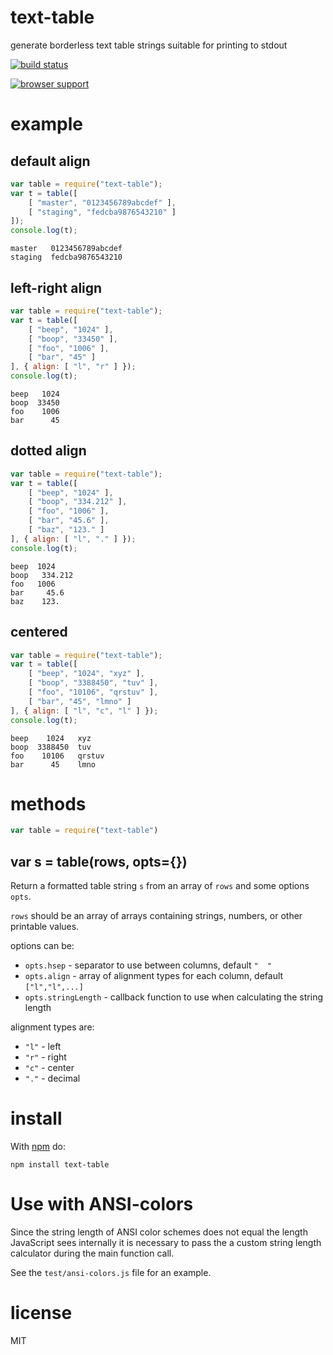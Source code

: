 # text-table

generate borderless text table strings suitable for printing to stdout

[![build status](https://secure.travis-ci.org/substack/text-table.png)](http://travis-ci.org/substack/text-table)

[![browser support](https://ci.testling.com/substack/text-table.png)](http://ci.testling.com/substack/text-table)

# example

## default align

``` js
var table = require("text-table");
var t = table([
    [ "master", "0123456789abcdef" ],
    [ "staging", "fedcba9876543210" ]
]);
console.log(t);
```

```
master   0123456789abcdef
staging  fedcba9876543210
```

## left-right align

``` js
var table = require("text-table");
var t = table([
    [ "beep", "1024" ],
    [ "boop", "33450" ],
    [ "foo", "1006" ],
    [ "bar", "45" ]
], { align: [ "l", "r" ] });
console.log(t);
```

```
beep   1024
boop  33450
foo    1006
bar      45
```

## dotted align

``` js
var table = require("text-table");
var t = table([
    [ "beep", "1024" ],
    [ "boop", "334.212" ],
    [ "foo", "1006" ],
    [ "bar", "45.6" ],
    [ "baz", "123." ]
], { align: [ "l", "." ] });
console.log(t);
```

```
beep  1024
boop   334.212
foo   1006
bar     45.6
baz    123.
```

## centered

``` js
var table = require("text-table");
var t = table([
    [ "beep", "1024", "xyz" ],
    [ "boop", "3388450", "tuv" ],
    [ "foo", "10106", "qrstuv" ],
    [ "bar", "45", "lmno" ]
], { align: [ "l", "c", "l" ] });
console.log(t);
```

```
beep    1024   xyz
boop  3388450  tuv
foo    10106   qrstuv
bar      45    lmno
```

# methods

``` js
var table = require("text-table")
```

## var s = table(rows, opts={})

Return a formatted table string `s` from an array of `rows` and some options
`opts`.

`rows` should be an array of arrays containing strings, numbers, or other
printable values.

options can be:

* `opts.hsep` - separator to use between columns, default `"  "`
* `opts.align` - array of alignment types for each column, default `["l","l",...]`
* `opts.stringLength` - callback function to use when calculating the string length

alignment types are:

* `"l"` - left
* `"r"` - right
* `"c"` - center
* `"."` - decimal

# install

With [npm](https://npmjs.org) do:

```
npm install text-table
```

# Use with ANSI-colors

Since the string length of ANSI color schemes does not equal the length
JavaScript sees internally it is necessary to pass the a custom string length
calculator during the main function call.

See the `test/ansi-colors.js` file for an example.

# license

MIT
